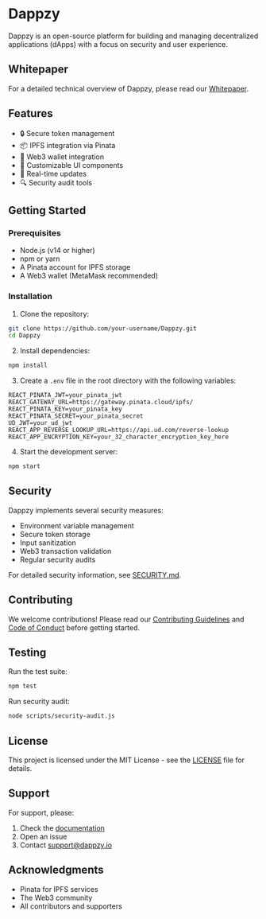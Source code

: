# Dappzy

Dappzy is an open-source platform for building and managing decentralized applications (dApps) with a focus on security and user experience.

## Whitepaper

For a detailed technical overview of Dappzy, please read our [Whitepaper](WHITEPAPER.md).

## Features

- 🔒 Secure token management
- 📦 IPFS integration via Pinata
- 🔗 Web3 wallet integration
- 🎨 Customizable UI components
- 🔄 Real-time updates
- 🔍 Security audit tools

## Getting Started

### Prerequisites

- Node.js (v14 or higher)
- npm or yarn
- A Pinata account for IPFS storage
- A Web3 wallet (MetaMask recommended)

### Installation

1. Clone the repository:
```bash
git clone https://github.com/your-username/Dappzy.git
cd Dappzy
```

2. Install dependencies:
```bash
npm install
```

3. Create a `.env` file in the root directory with the following variables:
```env
REACT_PINATA_JWT=your_pinata_jwt
REACT_GATEWAY_URL=https://gateway.pinata.cloud/ipfs/
REACT_PINATA_KEY=your_pinata_key
REACT_PINATA_SECRET=your_pinata_secret
UD_JWT=your_ud_jwt
REACT_APP_REVERSE_LOOKUP_URL=https://api.ud.com/reverse-lookup
REACT_APP_ENCRYPTION_KEY=your_32_character_encryption_key_here
```

4. Start the development server:
```bash
npm start
```

## Security

Dappzy implements several security measures:
- Environment variable management
- Secure token storage
- Input sanitization
- Web3 transaction validation
- Regular security audits

For detailed security information, see [SECURITY.md](SECURITY.md).

## Contributing

We welcome contributions! Please read our [Contributing Guidelines](CONTRIBUTING.md) and [Code of Conduct](CODE_OF_CONDUCT.md) before getting started.

## Testing

Run the test suite:
```bash
npm test
```

Run security audit:
```bash
node scripts/security-audit.js
```

## License

This project is licensed under the MIT License - see the [LICENSE](LICENSE) file for details.

## Support

For support, please:
1. Check the [documentation](docs/)
2. Open an issue
3. Contact support@dappzy.io

## Acknowledgments

- Pinata for IPFS services
- The Web3 community
- All contributors and supporters
